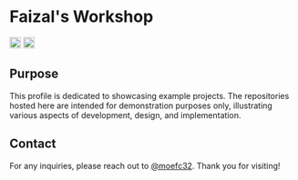 # Faizal's Workshop
<a href="https://github.com/faizal-workshop"><img src="https://komarev.com/ghpvc/?username=faizal-workshop&color=orange&label=Profile+Views" height="20" /></a>
<a href="https://github.com/faizal-workshop"><img src="https://img.shields.io/github/followers/faizal-workshop?label=Follow+Me&style=social" height="20" /></a>

## Purpose
This profile is dedicated to showcasing example projects. The repositories 
hosted here are intended for demonstration purposes only, illustrating 
various aspects of development, design, and implementation.

## Contact
For any inquiries, please reach out to [@moefc32](https://github.com/moefc32).
Thank you for visiting!
